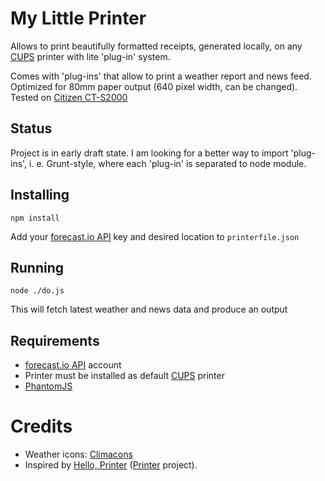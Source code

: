 # My Little Printer

Allows to print beautifully formatted receipts, generated locally, on any [CUPS](http://www.cups.org/) printer with lite 'plug-in' system.

Comes with 'plug-ins' that allow to print a weather report and news feed. Optimized for 80mm paper output (640 pixel width, can be changed). Tested on [Citizen CT-S2000](http://www.citizen-systems.com/product.aspx?id=101)

## Status

Project is in early draft state. I am looking for a better way to import 'plug-ins', i. e. Grunt-style, where each 'plug-in' is separated to node module.

## Installing

```
npm install
```

Add your [forecast.io API](https://developer.forecast.io/) key and desired location to `printerfile.json`

## Running

```
node ./do.js
```

This will fetch latest weather and news data and produce an output

## Requirements

 - [forecast.io API](https://developer.forecast.io/) account
 - Printer must be installed as default [CUPS](http://www.cups.org/) printer
 - [PhantomJS](http://phantomjs.org/)

# Credits

 - Weather icons: [Climacons](http://adamwhitcroft.com/climacons/)
 - Inspired by [Hello, Printer](http://exciting.io/2012/04/12/hello-printer/) ([Printer](https://github.com/exciting-io/printer) project).
